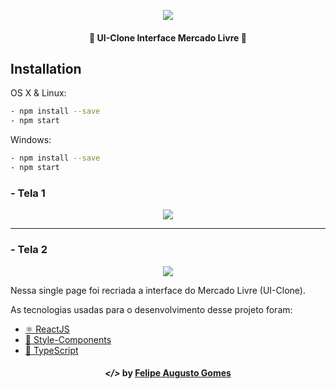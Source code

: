 
<p align="center"> <img src="https://growth-mkt-site-wp-uploads.s3.amazonaws.com/uploads/2018/04/marketplace-mercado-livre-3.png"></p>
<h4 align="center"> 
	🚧  UI-Clone Interface Mercado Livre  🚧
</h4>

## Installation

OS X & Linux:

```sh
- npm install --save
- npm start
```

Windows:

```sh
- npm install --save
- npm start
```

<strong><h3>- Tela 1 </h3></strong>


<p align="center">
<img src="https://uploaddeimagens.com.br/images/002/883/039/original/interface.1.JPG?1600344678">
</p>

<hr />
<strong><h3>- Tela 2</h3></strong>


<p align="center">
<img src="https://uploaddeimagens.com.br/images/002/883/041/original/interface.2.JPG?1600344727">
</p>



<p> 
Nessa single page foi recriada a interface do Mercado Livre (UI-Clone).</P> 
<P> As tecnologias usadas para o desenvolvimento desse projeto foram:</p>

 - <a href="https://pt-br.reactjs.org/">⚛ ReactJS </a>
 - <a href="https://styled-components.com/">💅 Style-Components</a> 
 - <a href="https://www.typescriptlang.org/">🚀 TypeScript</a> 

<h4 align="center">
  <em>&lt;/&gt;</em> by <a href="https://github.com/gmxfelipe" target="_blank">Felipe Augusto Gomes</a>
</h4>

